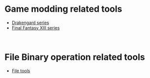 # Game modding related tools
* [Drakengard series](website_pages/drakengard_series.md)
* [Final Fantasy XIII series](website_pages/ffxiii_series.md)

<br>

# File Binary operation related tools
* [File tools](website_pages/file_related_tools.md)
